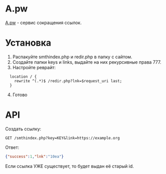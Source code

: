 # А.pw
[А.pw](а.pw) - сервис сокращения ссылок. 


# Установка

1. Распакуйте smthindex.php и redir.php в папку с сайтом.
2. Создайте папки keys и links, выдайте на них рекурсивные права 777. 
3. Настройте реврайт:
```nginx
  location / {
    rewrite ^(.*)$ /redir.php?lnk=$request_uri last;
  }
```
4. Готово

# API

Создать ссылку: 
```http
GET /smthindex.php?key=KEY&link=https://example.org
```
Ответ:
```json 
{"success":1,"lnk":"10ea"}
```

Если ссылка УЖЕ существует, то будет выдан её старый id.
